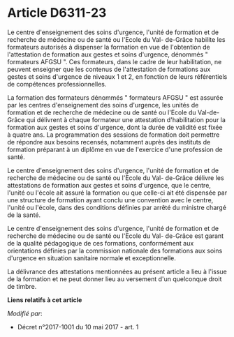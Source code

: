 # Article D6311-23

Le centre d'enseignement des soins d'urgence, l'unité de formation et de recherche de médecine ou de santé ou l'Ecole du Val-
de-Grâce habilite les formateurs autorisés à dispenser la formation en vue de l'obtention de l'attestation de formation aux
gestes et soins d'urgence, dénommés " formateurs AFGSU ". Ces formateurs, dans le cadre de leur habilitation, ne peuvent
enseigner que les contenus de l'attestation de formations aux gestes et soins d'urgence de niveaux 1 et 2, en fonction de
leurs référentiels de compétences professionnelles.

La formation des formateurs dénommés " formateurs AFGSU " est assurée par les centres d'enseignement des soins d'urgence, les
unités de formation et de recherche de médecine ou de santé ou l'Ecole du Val-de-Grâce qui délivrent à chaque formateur une
attestation d'habilitation pour la formation aux gestes et soins d'urgence, dont la durée de validité est fixée à quatre ans.
La programmation des sessions de formation doit permettre de répondre aux besoins recensés, notamment auprès des instituts de
formation préparant à un diplôme en vue de l'exercice d'une profession de santé.

Le centre d'enseignement des soins d'urgence, l'unité de formation et de recherche de médecine ou de santé ou l'Ecole du Val-
de-Grâce délivre les attestations de formation aux gestes et soins d'urgence, que le centre, l'unité ou l'école ait assuré la
formation ou que celle-ci ait été dispensée par une structure de formation ayant conclu une convention avec le centre,
l'unité ou l'école, dans des conditions définies par arrêté du ministre chargé de la santé.

Le centre d'enseignement des soins d'urgence, l'unité de formation et de recherche de médecine ou de santé ou l'Ecole du Val-
de-Grâce est garant de la qualité pédagogique de ces formations, conformément aux orientations définies par la commission
nationale des formations aux soins d'urgence en situation sanitaire normale et exceptionnelle.

La délivrance des attestations mentionnées au présent article a lieu à l'issue de la formation et ne peut donner lieu au
versement d'un quelconque droit de timbre.

**Liens relatifs à cet article**

_Modifié par_:

  - Décret n°2017-1001 du 10 mai 2017 - art. 1
